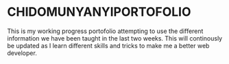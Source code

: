 # CHIDOMUNYANYIPORTOFOLIO
This is my working progress portofolio attempting to use the different information we have been taught in the last two weeks.
This will continously be updated as I learn different skills and tricks to make me a better web developer.
